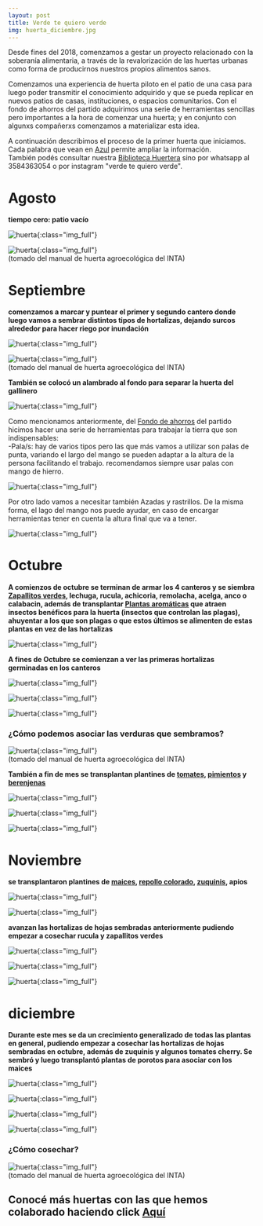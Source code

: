 ```yaml
---
layout: post
title: Verde te quiero verde
img: huerta_diciembre.jpg
---
```


Desde fines del 2018, comenzamos a gestar un proyecto relacionado con la soberanía alimentaria, a través de la revalorización de las huertas urbanas como forma de producirnos nuestros propios alimentos sanos.

Comenzamos una experiencia de huerta piloto en el patio de una casa para luego poder transmitir el conocimiento adquirido y que se pueda replicar en nuevos patios de casas, instituciones, o espacios comunitarios. Con el fondo de ahorros del partido adquirimos una serie de herramientas sencillas pero importantes a la hora de comenzar una huerta; y en conjunto con algunxs compañerxs comenzamos a materializar esta idea.

A continuación describimos el proceso de la primer huerta que iniciamos. Cada palabra que vean en [Azul](http://respeto.org.ar/2018/06/25/verde_te_quiero_verde/) permite ampliar la información.  
También podés consultar nuestra [Biblioteca Huertera](http://respeto.org.ar/2015/06/25/biblioteca_huertera/) sino por whatsapp al 3584363054 o por instagram "verde te quiero verde".  


# Agosto
__tiempo cero: patio vacío__

![huerta]({{site.baseurl}}/img/huerta_septiembre.jpeg){:class="img_full"}  

![huerta]({{site.baseurl}}/img/huerta_inicio.png){:class="img_full"}  
(tomado del manual de huerta agroecológica del INTA)

# Septiembre
__comenzamos a marcar y puntear el primer y segundo cantero donde luego vamos a sembrar distintos tipos de hortalizas, dejando surcos alrededor para hacer riego por inundación__

![huerta]({{site.baseurl}}/img/huerta_septiembre_1.jpeg){:class="img_full"}  

![huerta]({{site.baseurl}}/img/huerta_canteros.png){:class="img_full"}  
(tomado del manual de huerta agroecológica del INTA)

__También se colocó un alambrado al fondo para separar la huerta del gallinero__

![huerta]({{site.baseurl}}/img/huerta_septiembre_2.jpeg){:class="img_full"}  

Como mencionamos anteriormente, del [Fondo de ahorros](http://respeto.org.ar/fondo_de_ahorros/) del partido hicimos hacer una serie de herramientas para trabajar la tierra que son indispensables:  
-Pala/s: hay de varios tipos pero las que más vamos a utilizar son palas de punta, variando el largo del mango se pueden adaptar a la altura de la persona facilitando el trabajo. recomendamos siempre usar palas con mango de hierro.

![huerta]({{site.baseurl}}/img/huerta_herramientas.jpeg){:class="img_full"}

Por otro lado vamos a necesitar también Azadas y rastrillos. De la misma forma, el lago del mango nos puede ayudar, en caso de encargar herramientas tener en cuenta la altura final que va a tener.  

![huerta]({{site.baseurl}}/img/huerta_herramientas_2.jpg){:class="img_full"}

# Octubre

__A comienzos de octubre se terminan de armar los 4 canteros y se siembra [Zapallitos verdes](http://respeto.org.ar/2015/06/25/zapallitos/), lechuga, rucula, achicoria, remolacha, acelga, anco o calabacin, además de transplantar [Plantas aromáticas](http://respeto.org.ar/2015/06/25/aromaticas/) que atraen insectos benéficos para la huerta (insectos que controlan las plagas), ahuyentar a los que son plagas o que estos últimos se alimenten de estas plantas en vez de las hortalizas__

![huerta]({{site.baseurl}}/img/huerta_octubre.jpeg){:class="img_full"}  

__A fines de Octubre se comienzan a ver las primeras hortalizas germinadas en los canteros__

![huerta]({{site.baseurl}}/img/huerta_octubre_29_6.jpeg){:class="img_full"}

![huerta]({{site.baseurl}}/img/huerta_octubre_6.jpeg){:class="img_full"}

![huerta]({{site.baseurl}}/img/huerta_octubre_29_1.jpeg){:class="img_full"}

### ¿Cómo podemos asociar las verduras que sembramos?

![huerta]({{site.baseurl}}/img/huerta_asociaciones.png){:class="img_full"}  
(tomado del manual de huerta agroecológica del INTA)

__También a fin de mes se transplantan plantines de [tomates](http://respeto.org.ar/2015/06/25/tomate/), [pimientos](http://respeto.org.ar/2015/06/25/pimiento/) y [berenjenas](http://respeto.org.ar/2015/06/25/berejena/)__

![huerta]({{site.baseurl}}/img/huerta_octubre_29_5.jpeg){:class="img_full"}

![huerta]({{site.baseurl}}/img/huerta_octubre_29_4.jpeg){:class="img_full"}

![huerta]({{site.baseurl}}/img/huerta_octubre_7.jpeg){:class="img_full"}

# Noviembre

__se transplantaron plantines de [maices](http://respeto.org.ar/2015/06/25/maiz/), [repollo colorado](http://respeto.org.ar/2015/06/25/repollo/), [zuquinis](http://respeto.org.ar/2015/06/25/zuquini/), apios__

![huerta]({{site.baseurl}}/img/huerta_noviembre_6.jpeg){:class="img_full"}

![huerta]({{site.baseurl}}/img/huerta_noviembre_3.jpeg){:class="img_full"}

__avanzan las hortalizas de hojas sembradas anteriormente pudiendo empezar a cosechar rucula y zapallitos verdes__

![huerta]({{site.baseurl}}/img/huerta_noviembre_7.jpeg){:class="img_full"}

![huerta]({{site.baseurl}}/img/huerta_noviembre_9.jpeg){:class="img_full"}

![huerta]({{site.baseurl}}/img/huerta_noviembre_8.jpg){:class="img_full"}

# diciembre

__Durante este mes se da un crecimiento generalizado de todas las plantas en general, pudiendo empezar a cosechar las hortalizas de hojas sembradas en octubre, además de zuquinis y algunos tomates cherry. Se sembró y luego transplantó plantas de porotos para asociar con los maices__

![huerta]({{site.baseurl}}/img/huerta_diciembre.jpg){:class="img_full"}

![huerta]({{site.baseurl}}/img/huerta_diciembre_2.jpg){:class="img_full"}

![huerta]({{site.baseurl}}/img/huerta_diciembre_3.jpg){:class="img_full"}

![huerta]({{site.baseurl}}/img/huerta_diciembre_4.jpg){:class="img_full"}

### ¿Cómo cosechar?

![huerta]({{site.baseurl}}/img/huerta_cosecha.png){:class="img_full"}  
(tomado del manual de huerta agroecológica del INTA)

## Conocé más huertas con las que hemos colaborado haciendo click [Aquí](http://respeto.org.ar/2015/06/25/huertas/)

